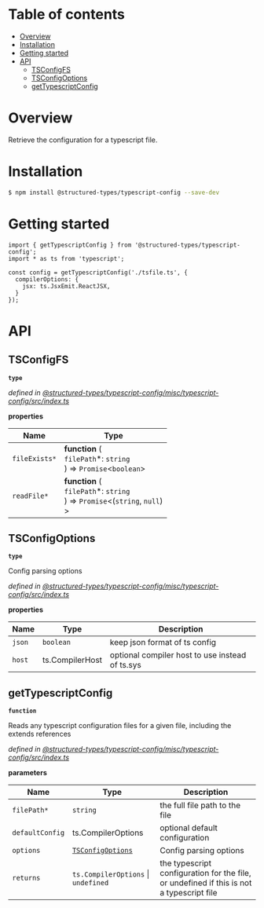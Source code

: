 # Table of contents

-   [Overview](#overview)
-   [Installation](#installation)
-   [Getting started](#getting-started)
-   [API](#api)
    -   [TSConfigFS](#tsconfigfs)
    -   [TSConfigOptions](#tsconfigoptions)
    -   [getTypescriptConfig](#gettypescriptconfig)

# Overview

Retrieve the configuration for a typescript file.

# Installation

```bash
$ npm install @structured-types/typescript-config --save-dev
```

# Getting started

    import { getTypescriptConfig } from '@structured-types/typescript-config';
    import * as ts from 'typescript';

    const config = getTypescriptConfig('./tsfile.ts', {
      compilerOptions: {
        jsx: ts.JsxEmit.ReactJSX,
      }
    });

# API

<api-readme files="./src/index.ts"/>

<!-- START-API-README -->

## TSConfigFS

**`type`**

_defined in [@structured-types/typescript-config/misc/typescript-config/src/index.ts](https://github.com/ccontrols/component-controls/tree/master/misc/typescript-config/src/index.ts#L5)_

**properties**

| Name          | Type                                                                                        |
| ------------- | ------------------------------------------------------------------------------------------- |
| `fileExists*` | **function** (<br />`filePath`\*: `string`<br />) => `Promise`&lt;`boolean`>                |
| `readFile*`   | **function** (<br />`filePath`\*: `string`<br />) => `Promise`&lt;(`string`, `null`)<br />> |

## TSConfigOptions

**`type`**

Config parsing options

_defined in [@structured-types/typescript-config/misc/typescript-config/src/index.ts](https://github.com/ccontrols/component-controls/tree/master/misc/typescript-config/src/index.ts#L16)_

**properties**

| Name   | Type            | Description                                     |
| ------ | --------------- | ----------------------------------------------- |
| `json` | `boolean`       | keep json format of ts config                   |
| `host` | ts.CompilerHost | optional compiler host to use instead of ts.sys |

## getTypescriptConfig

**`function`**

Reads any typescript configuration files for a given file, including the extends references

_defined in [@structured-types/typescript-config/misc/typescript-config/src/index.ts](https://github.com/ccontrols/component-controls/tree/master/misc/typescript-config/src/index.ts#L33)_

**parameters**

| Name            | Type                                  | Description                                                                              |
| --------------- | ------------------------------------- | ---------------------------------------------------------------------------------------- |
| `filePath*`     | `string`                              | the full file path to the file                                                           |
| `defaultConfig` | ts.CompilerOptions                    | optional default configuration                                                           |
| `options`       | [`TSConfigOptions`](#tsconfigoptions) | Config parsing options                                                                   |
| `returns`       | `ts.CompilerOptions` \| `undefined`   | the typescript configuration for the file, or undefined if this is not a typescript file |

<!-- END-API-README -->
